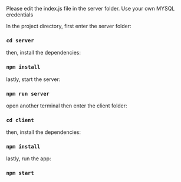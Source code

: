 Please edit the index.js file in the server folder. Use your own MYSQL credentials

In the project directory, first enter the server folder:
### `cd server`

then, install the dependencies:

### `npm install`

lastly, start the server:
### `npm run server`

open another terminal then enter the client folder:

### `cd client`

then, install the dependencies:

### `npm install`

lastly, run the app:

### `npm start`
